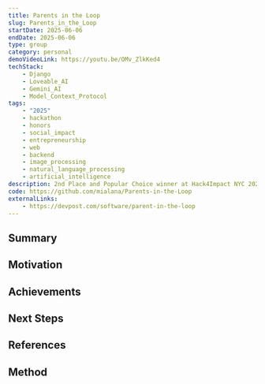 ```yaml
---
title: Parents in the Loop
slug: Parents_in_the_Loop
startDate: 2025-06-06
endDate: 2025-06-06
type: group
category: personal
demoVideoLink: https://youtu.be/OMv_ZlkKed4
techStack:
    - Django
    - Loveable_AI
    - Gemini_AI
    - Model_Context_Protocol
tags:
    - "2025"
    - hackathon
    - honors
    - social_impact
    - entrepreneurship
    - web
    - backend
    - image_processing
    - natural_language_processing
    - artificial_intelligence
description: 2nd Place and Popular Choice winner at Hack4Impact NYC 2025. An AI-powered interface for school systems to bridge knowledge and language barriers for immigrant parents.
code: https://github.com/mialana/Parents-in-the-Loop
externalLinks:
    - https://devpost.com/software/parent-in-the-loop
---
```


## Summary

## Motivation

## Achievements

## Next Steps

## References

## Method
